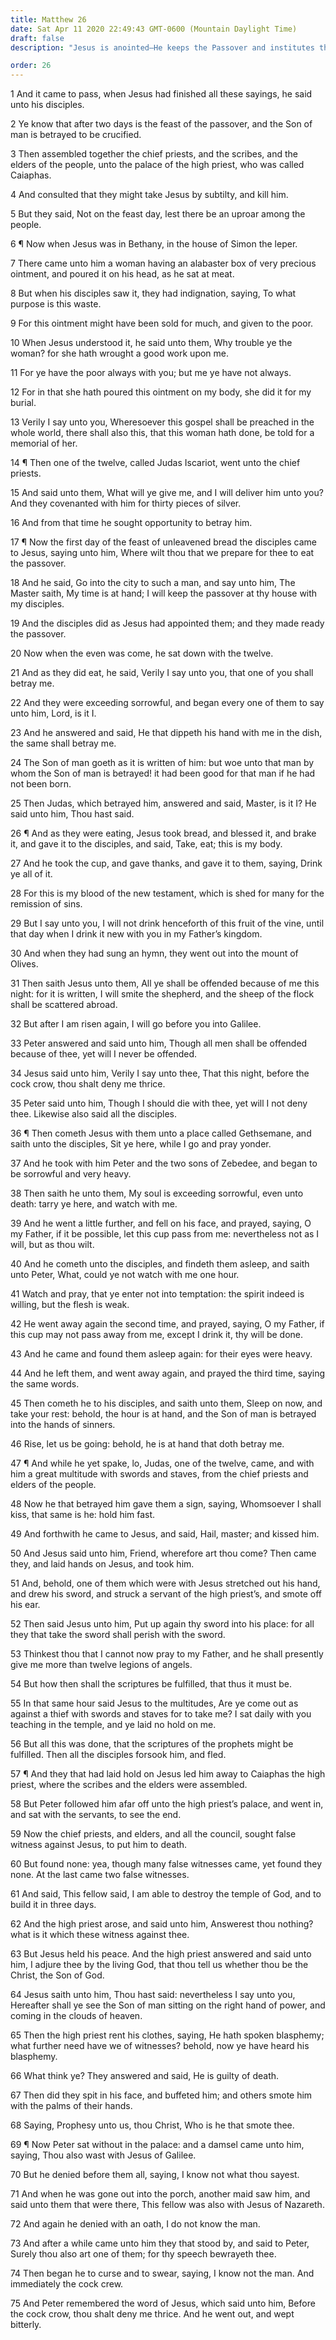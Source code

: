 ```yaml
---
title: Matthew 26
date: Sat Apr 11 2020 22:49:43 GMT-0600 (Mountain Daylight Time)
draft: false
description: "Jesus is anointed—He keeps the Passover and institutes the sacrament—He suffers in Gethsemane, is betrayed by Judas, and is taken before Caiaphas—Peter denies that he knows Jesus."

order: 26
---
```

    
1 And it came to pass, when Jesus had finished all these sayings, he said unto his disciples.

2 Ye know that after two days is the feast of the passover, and the Son of man is betrayed to be crucified.

3 Then assembled together the chief priests, and the scribes, and the elders of the people, unto the palace of the high priest, who was called Caiaphas.

4 And consulted that they might take Jesus by subtilty, and kill him.

5 But they said, Not on the feast day, lest there be an uproar among the people.

6 ¶ Now when Jesus was in Bethany, in the house of Simon the leper.

7 There came unto him a woman having an alabaster box of very precious ointment, and poured it on his head, as he sat at meat.

8 But when his disciples saw it, they had indignation, saying, To what purpose is this waste.

9 For this ointment might have been sold for much, and given to the poor.

10 When Jesus understood it, he said unto them, Why trouble ye the woman? for she hath wrought a good work upon me.

11 For ye have the poor always with you; but me ye have not always.

12 For in that she hath poured this ointment on my body, she did it for my burial.

13 Verily I say unto you, Wheresoever this gospel shall be preached in the whole world, there shall also this, that this woman hath done, be told for a memorial of her.

14 ¶ Then one of the twelve, called Judas Iscariot, went unto the chief priests.

15 And said unto them, What will ye give me, and I will deliver him unto you? And they covenanted with him for thirty pieces of silver.

16 And from that time he sought opportunity to betray him.

17 ¶ Now the first day of the feast of unleavened bread the disciples came to Jesus, saying unto him, Where wilt thou that we prepare for thee to eat the passover.

18 And he said, Go into the city to such a man, and say unto him, The Master saith, My time is at hand; I will keep the passover at thy house with my disciples.

19 And the disciples did as Jesus had appointed them; and they made ready the passover.

20 Now when the even was come, he sat down with the twelve.

21 And as they did eat, he said, Verily I say unto you, that one of you shall betray me.

22 And they were exceeding sorrowful, and began every one of them to say unto him, Lord, is it I.

23 And he answered and said, He that dippeth his hand with me in the dish, the same shall betray me.

24 The Son of man goeth as it is written of him: but woe unto that man by whom the Son of man is betrayed! it had been good for that man if he had not been born.

25 Then Judas, which betrayed him, answered and said, Master, is it I? He said unto him, Thou hast said.

26 ¶ And as they were eating, Jesus took bread, and blessed it, and brake it, and gave it to the disciples, and said, Take, eat; this is my body.

27 And he took the cup, and gave thanks, and gave it to them, saying, Drink ye all of it.

28 For this is my blood of the new testament, which is shed for many for the remission of sins.

29 But I say unto you, I will not drink henceforth of this fruit of the vine, until that day when I drink it new with you in my Father’s kingdom.

30 And when they had sung an hymn, they went out into the mount of Olives.

31 Then saith Jesus unto them, All ye shall be offended because of me this night: for it is written, I will smite the shepherd, and the sheep of the flock shall be scattered abroad.

32 But after I am risen again, I will go before you into Galilee.

33 Peter answered and said unto him, Though all men shall be offended because of thee, yet will I never be offended.

34 Jesus said unto him, Verily I say unto thee, That this night, before the cock crow, thou shalt deny me thrice.

35 Peter said unto him, Though I should die with thee, yet will I not deny thee. Likewise also said all the disciples.

36 ¶ Then cometh Jesus with them unto a place called Gethsemane, and saith unto the disciples, Sit ye here, while I go and pray yonder.

37 And he took with him Peter and the two sons of Zebedee, and began to be sorrowful and very heavy.

38 Then saith he unto them, My soul is exceeding sorrowful, even unto death: tarry ye here, and watch with me.

39 And he went a little further, and fell on his face, and prayed, saying, O my Father, if it be possible, let this cup pass from me: nevertheless not as I will, but as thou wilt.

40 And he cometh unto the disciples, and findeth them asleep, and saith unto Peter, What, could ye not watch with me one hour.

41 Watch and pray, that ye enter not into temptation: the spirit indeed is willing, but the flesh is weak.

42 He went away again the second time, and prayed, saying, O my Father, if this cup may not pass away from me, except I drink it, thy will be done.

43 And he came and found them asleep again: for their eyes were heavy.

44 And he left them, and went away again, and prayed the third time, saying the same words.

45 Then cometh he to his disciples, and saith unto them, Sleep on now, and take your rest: behold, the hour is at hand, and the Son of man is betrayed into the hands of sinners.

46 Rise, let us be going: behold, he is at hand that doth betray me.

47 ¶ And while he yet spake, lo, Judas, one of the twelve, came, and with him a great multitude with swords and staves, from the chief priests and elders of the people.

48 Now he that betrayed him gave them a sign, saying, Whomsoever I shall kiss, that same is he: hold him fast.

49 And forthwith he came to Jesus, and said, Hail, master; and kissed him.

50 And Jesus said unto him, Friend, wherefore art thou come? Then came they, and laid hands on Jesus, and took him.

51 And, behold, one of them which were with Jesus stretched out his hand, and drew his sword, and struck a servant of the high priest’s, and smote off his ear.

52 Then said Jesus unto him, Put up again thy sword into his place: for all they that take the sword shall perish with the sword.

53 Thinkest thou that I cannot now pray to my Father, and he shall presently give me more than twelve legions of angels.

54 But how then shall the scriptures be fulfilled, that thus it must be.

55 In that same hour said Jesus to the multitudes, Are ye come out as against a thief with swords and staves for to take me? I sat daily with you teaching in the temple, and ye laid no hold on me.

56 But all this was done, that the scriptures of the prophets might be fulfilled. Then all the disciples forsook him, and fled.

57 ¶ And they that had laid hold on Jesus led him away to Caiaphas the high priest, where the scribes and the elders were assembled.

58 But Peter followed him afar off unto the high priest’s palace, and went in, and sat with the servants, to see the end.

59 Now the chief priests, and elders, and all the council, sought false witness against Jesus, to put him to death.

60 But found none: yea, though many false witnesses came, yet found they none. At the last came two false witnesses.

61 And said, This fellow said, I am able to destroy the temple of God, and to build it in three days.

62 And the high priest arose, and said unto him, Answerest thou nothing? what is it which these witness against thee.

63 But Jesus held his peace. And the high priest answered and said unto him, I adjure thee by the living God, that thou tell us whether thou be the Christ, the Son of God.

64 Jesus saith unto him, Thou hast said: nevertheless I say unto you, Hereafter shall ye see the Son of man sitting on the right hand of power, and coming in the clouds of heaven.

65 Then the high priest rent his clothes, saying, He hath spoken blasphemy; what further need have we of witnesses? behold, now ye have heard his blasphemy.

66 What think ye? They answered and said, He is guilty of death.

67 Then did they spit in his face, and buffeted him; and others smote him with the palms of their hands.

68 Saying, Prophesy unto us, thou Christ, Who is he that smote thee.

69 ¶ Now Peter sat without in the palace: and a damsel came unto him, saying, Thou also wast with Jesus of Galilee.

70 But he denied before them all, saying, I know not what thou sayest.

71 And when he was gone out into the porch, another maid saw him, and said unto them that were there, This fellow was also with Jesus of Nazareth.

72 And again he denied with an oath, I do not know the man.

73 And after a while came unto him they that stood by, and said to Peter, Surely thou also art one of them; for thy speech bewrayeth thee.

74 Then began he to curse and to swear, saying, I know not the man. And immediately the cock crew.

75 And Peter remembered the word of Jesus, which said unto him, Before the cock crow, thou shalt deny me thrice. And he went out, and wept bitterly.
